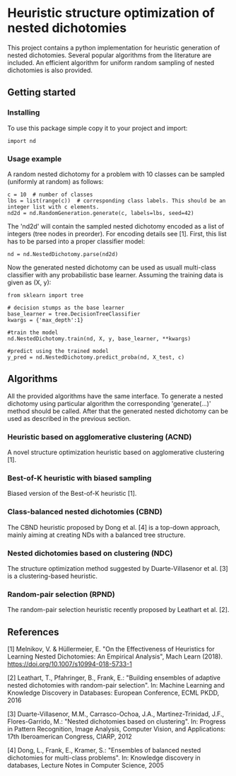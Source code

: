 # Heuristic structure optimization of nested dichotomies 

This project contains a python implementation for heuristic generation of nested dichotomies. Several popular algorithms from the literature are included. An efficient algorithm for uniform random sampling of nested dichotomies is also provided.

## Getting started

### Installing

To use this package simple copy it to your project and import:

```
import nd
```
### Usage example
A random nested dichotomy for a problem with 10 classes can be sampled (uniformly at random) as follows:

```
c = 10  # number of classes
lbs = list(range(c))  # corresponding class labels. This should be an integer list with c elements. 
nd2d = nd.RandomGeneration.generate(c, labels=lbs, seed=42)
```
The 'nd2d' will contain the sampled nested dichotomy encoded as a list of integers (tree nodes in preorder). For encoding details see [1]. First, this list has to be parsed into a proper classifier model:

```
nd = nd.NestedDichotomy.parse(nd2d)
```

Now the generated nested dichotomy can be used as usuall multi-class classifier with any probabilistic base learner. Assuming the training data is given as (X, y):

```
from sklearn import tree

# decision stumps as the base learner
base_learner = tree.DecisionTreeClassifier
kwargs = {'max_depth':1}  

#train the model
nd.NestedDichotomy.train(nd, X, y, base_learner, **kwargs)  

#predict using the trained model
y_pred = nd.NestedDichotomy.predict_proba(nd, X_test, c)

```


## Algorithms

All the provided algorithms have the same interface. To generate a nested dichotomy using particular algorithm the corresponding 'generate(...)' method should be called. After that the generated nested dichotomy can be used as described in the previous section.

### Heuristic based on agglomerative clustering (ACND)

A novel structure optimization heuristic based on agglomerative clustering [1].

### Best-of-K heuristic with biased sampling 

Biased version of the Best-of-K heuristic [1].

### Class-balanced nested dichotomies (CBND)

The CBND heuristic proposed by Dong et al. [4] is a top-down approach, mainly aiming at creating NDs with a balanced tree structure.

### Nested dichotomies based on clustering (NDC) 

The structure optimization method suggested by Duarte-Villasenor et al. [3] is a clustering-based heuristic.

### Random-pair selection (RPND)

The random-pair selection heuristic recently proposed by Leathart et al. [2].

## References

[1] Melnikov, V. & Hüllermeier, E. "On the Effectiveness of Heuristics for Learning Nested Dichotomies: An Empirical Analysis", Mach Learn (2018). https://doi.org/10.1007/s10994-018-5733-1

[2] Leathart, T., Pfahringer, B., Frank, E.: "Building ensembles of adaptive nested dichotomies with random-pair selection". In: Machine Learning and Knowledge Discovery in Databases: European Conference, ECML PKDD, 2016

[3] Duarte-Villasenor, M.M., Carrasco-Ochoa, J.A., Martinez-Trinidad, J.F., Flores-Garrido, M.: "Nested dichotomies based on clustering". In: Progress in Pattern Recognition, Image Analysis, Computer Vision, and Applications: 17th Iberoamerican Congress, CIARP, 2012

[4] Dong, L., Frank, E., Kramer, S.: "Ensembles of balanced nested dichotomies for multi-class problems". In: Knowledge discovery in databases, Lecture Notes in Computer Science, 2005


